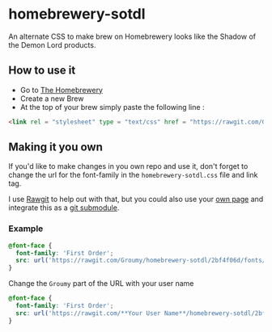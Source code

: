 # homebrewery-sotdl
An alternate CSS to make brew on Homebrewery looks like the Shadow of the Demon Lord products.


## How to use it
* Go to [The Homebrewery](http://homebrewery.naturalcrit.com/)
* Create a new Brew
* At the top of your brew simply paste the following line : 
``` html
<link rel = "stylesheet" type = "text/css" href = "https://rawgit.com/Groumy/homebrewery-sotdl/master/homebrewery-sotdl.css" />
```

## Making it you own
If you'd like to make changes in you own repo and use it, don't forget to change the url for the font-family in the `homebrewery-sotdl.css` file and link tag.

I use [Rawgit](https://rawgit.com/) to help out with that, but you could also use your [own page](https://pages.github.com/) and integrate this as a [git submodule](https://github.com/blog/2104-working-with-submodules).

### Example 
``` css
@font-face {
  font-family: 'First Order';
  src: url('https://rawgit.com/Groumy/homebrewery-sotdl/2bf4f06d/fonts/firstv2.ttf?raw=true')
}
```
Change the `Groumy` part of the URL with your user name
``` css
@font-face {
  font-family: 'First Order';
  src: url('https://rawgit.com/**Your User Name**/homebrewery-sotdl/2bf4f06d/fonts/firstv2.ttf?raw=true')
}
```
